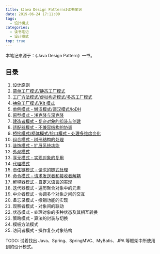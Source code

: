 ```yaml
---
title: 《Java Design Patterns》读书笔记
date: 2019-06-24 17:11:00
tags:
  - 设计模式
categories:
  - 读书笔记
  - 设计模式
top: true
---
```


本笔记来源于：《Java Design Pattern》一书。

<!-- More -->

## 目录

1. [设计原则](/2019/06/25/读书笔记/《JavaDesignPatterns》/2.面向对象设计原则/index.html)
2. [简单工厂模式/静态工厂模式](/2019/06/26/读书笔记/《JavaDesignPatterns》/3.简单工厂模式/index.html)
3. [工厂方法模式/虚拟构造模式/多态工厂模式](/2019/06/26/读书笔记/《JavaDesignPatterns》/4.工厂方法模式/index.html)
4. [抽象工厂模式/Kit 模式](/2019/06/26/读书笔记/《JavaDesignPatterns》/5.抽象工厂模式/index.html)
5. [单例模式 - 懒汉模式/饿汉模式/IoDH](/2019/06/27/读书笔记/《JavaDesignPatterns》/6.单例模式/index.html)
6. [原型模式 - 浅克隆与深克隆](/2019/06/27/读书笔记/《JavaDesignPatterns》/7.原型模式/index.html)
7. [建造者模式 - 复杂对象的组装与创建](/2019/07/05/读书笔记/《JavaDesignPatterns》/8.建造者模式/index.html)
8. [适配器模式 - 不兼容结构的协调](/2019/07/06/读书笔记/《JavaDesignPatterns》/9.适配器模式/index.html)
9. [桥接模式/柄体模式/接口模式 - 处理多维度变化](/2019/07/08/读书笔记/《JavaDesignPatterns》/10.桥接模式/index.html)
10. [组合模式 - 树形结构的处理](/2019/07/09/读书笔记/《JavaDesignPatterns》/11.组合模式/index.html)
11. [装饰模式 - 扩展系统功能](/2019/07/11/读书笔记/《JavaDesignPatterns》/12.装饰模式/index.html)
12. [外观模式](/2019/07/11/读书笔记/《JavaDesignPatterns》/13.外观模式/index.html)
13. [享元模式 - 实现对象的复用](/2019/07/12/读书笔记/《JavaDesignPatterns》/14.享元模式/index.html)
14. [代理模式](/2019/07/15/读书笔记/《JavaDesignPatterns》/15.代理模式/index.html)
15. [责任链模式 - 请求的链式处理](/2019/07/15/读书笔记/《JavaDesignPatterns》/16.责任链模式/index.html)
16. [命令模式 - 请求发送者和接收者解耦](/2019/07/17/读书笔记/《JavaDesignPatterns》/17.命令模式/index.html)
17. [解释器模式 - 自定义语言的实现](/2019/07/22/读书笔记/《JavaDesignPatterns》/18.解释器模式/index.html)
18. 迭代器模式 - 遍历聚合对象中的元素
19. 中介者模式 - 协调多个对象之间的交互
20. 备忘录模式 - 撤销功能的实现
21. 观察者模式 - 对象间的联动
22. 状态模式 - 处理对象的多种状态及其相互转换
23. 策略模式 - 算法的封装与切换
24. 模板方法模式
25. 访问者模式 - 操作复杂对象结构

TODO: 试着找出 Java、Spring、SpringMVC、MyBatis、JPA 等框架中所使用到的设计模式。
